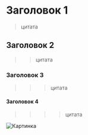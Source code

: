 # Заголовок 1
> цитата
## Заголовок 2
>> цитата
### Заголовок 3
>>> цитата
#### Заголовок 4
>>>> цитата

![Картинка](https://get.pxhere.com/photo/beach-sea-coast-sand-ocean-shore-wave-vacation-lagoon-bay-island-nikon-body-of-water-caribbean-tropics-cape-d300-polinesia-fakarava-413763.jpg)